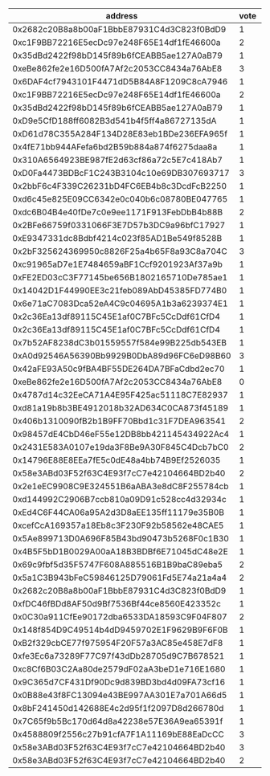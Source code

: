 address|vote|timestamp|signature
---|---|---|---
0x2682c20B8a8b00aF1BbbE87931C4d3C823f0BdD9|1|1599486827|0x4885dc2e9d7fb4f8eceac8be4aac798e7a74a52c62b3e197896bfc43ee73b944713cb863370bf0de6a2e72e2bb7b49832d4c7f512598c7b1272f777cf0c4637e1b
0xc1F9BB72216E5ecDc97e248F65E14df1fE46600a|2|1599487265|0x0336501ef68367f3a5063620fd24784ebb56b2da6b04a44161520718a93ba9a66030a3d5efdd2a68852588a996eb1f60349e01df925cf2427d58dbc1ffe2d4c61c
0x35dBd2422f98bD145f89b6fCEABB5ae127A0aB79|1|1599487300|0x86a98f1691969826b1ea71f7453536236657fcca1d42f79e511f3e7f688298bb779230b2ed2a3ee0abd5729aa8ed36d9f67282bdc7984572bd1ba4683537a2921c
0xeBe862fe2e16D500fA7Af2c2053CC8434a76AbE8|3|1599488535|0xd66ab01736bdcba75cc044d32c7af3e23d653d1f6267fe36d76134873db447e94d1d1564ec2f9b981d3ab5945fa33ad9a78e7a71c60470588c23939933e274e01b
0x6DAF4cf7943101F4471dD5B84A8F1209C8cA7946|1|1599491670|0xd5c220caf467cdb54be7b76211eb59873236ec9aa32579eb589652d9548471ba47bc6c5230884c1c6ce6476042407323b14c156a0560df8d92048018aea3e2e91b
0xc1F9BB72216E5ecDc97e248F65E14df1fE46600a|2|1599492075|0x7dc4e98234834e457c02cb7c4958c9f5d1d9231129b450121c89400253930f6d3b35cf1c537f93be5866a691d5662384f36d206a8a0ec022893a4425963b31f11c
0x35dBd2422f98bD145f89b6fCEABB5ae127A0aB79|1|1599492095|0x5b8a041419fd4a38f5202d5bb32efcab59573e7707ceb24a98d4b2baab771762512f0c023097e0fcf90f1a37637303fbef35cfefdddd9267c8c771743cc357031c
0xD9e5CfD188ff6082B3d541b4f5ff4a86727135dA|1|1599492382|0xa76b12e94a1b539b7d8685c5002cdef6de4f054d4d1b8b9c69e0d5d9262adf5a0ed92b5872d2b6f280d3766ff15ee642dc3198768ac1cb3f522493e4b081930f1b
0xD61d78C355A284F134D28E83eb1BDe236EFA965f|1|1599492473|0x9d709f6c056bd955a18eaddda47cb5b2713c4f6726b849573d4eee517c46c83d1cd2d11423c03f7eff63959a7f43976a62ca572fe3197aba50c87491836ad1cf1b
0x4fE71bb944AFefa6bd2B59b884a874f6275daa8a|1|1599492568|0x673c6316d97dbb1f6aad4d94dc0f574178e7ceac8f35d2dfa6265727d7a1c9f505688429e301aa5db6ff3e4da808274a3d86cec5b4cb2c05959bb9df556317d71b
0x310A6564923BE987fE2d63cf86a72c5E7c418Ab7|1|1599492632|0x5524d2f9710093571a110d0f133076be44564907d095d8344661097eba0594a76135debe549428bd3e77f133945f50f1b97e241999b0f64c1a74315876dd3a0a1b
0xD0Fa4473BDBcF1C243B3104c10e69DB307693717|3|1599492981|0xeca7650c059b90fed8a29b75bb56b6fe9bfbec1ffac657eccf9efa3d2b83862467e02583061de8198ccbe2b67bb54c5104e1689f36ea90c12c16b28367a0115a1b
0x2bbF6c4F339C26231bD4FC6EB4b8c3DcdFcB2250|1|1599493050|0x343217730d9697c06a4163955c4ad23aa64e1555e4611c5b64efe9c633361d6d44f7a0ea0670b3269097a609ff93ba197f1867472e4e0a06b9da9c8e20671f9d1c
0xd6c45e825E09CC6342e0c040b6c08780BE047765|1|1599493296|0xfc7b4f217c0fbd2dab8354220646405ff129f692dbcebaa1c87354eee2b9943d46c1a70b33214ffedee919a320a26029d40070780eeecc39c165e3bef8607e431c
0xdc6B04B4e40fDe7c0e9ee1171F913FebDbB4b88B|2|1599493382|0x3822328268f20a59db89ff9509888df0bfe75417afde2851b7608166520e32fa0ee93fb13c9dd31013fa44d618d781d8f3fa90c7c9daa600265e1ccaf7f0d4111b
0x2BFe66759f0331066F3E7D57b3DC9a96bfC17927|1|1599493390|0x5314368f9dd85b829b944a6909816a62243c611eb50d8ac9120149342568819475ba53d81eed898950b78b47e5c04b293399d2c9bc4b0040760e9a9a587fef101b
0xE9347331dc8Bdbf4214c023f85AD1Be549f8528B|1|1599493430|0xf0d1722739d1ce0f5a23ac3a05fc810089edf9ee7627068ea39f459d86450b205f2a8610b2e33a6a8b69282f252b03ebf280a05f1ab5bbcac3ac6ccee19f37551b
0x2bF325624369950c8826F25a4b65F8a93C8a704C|3|1599493687|0xbe4223af3b3d83847ea28fab8ba711173145f2ad44303f9ef815f823a5a5ae07260c93c788460ce218e623e6dd1105d6580f795c685b7d790331118ef623b8091c
0xc91965aD7e1E7484659aBF1Ccf9201923Af37a9b|1|1599493683|0x7786d59f3847e1cfc823a21d225c396634c0f17312ad2f8cc3588b235813a2c74f379b64d3ddc3661c3b691299c7dd29e0afda37108dc00f10be2ccb5fbd2e751c
0xFE2ED03cC3F77145be656B1802165710De785ae1|1|1599493821|0x4eb0cf6ff875d5501f7aa7f98b3785b9cae51f8e1544a30cf0961ca6b91b271d5f7a39c63496e276820c238763e353721e32e876e22ab144aa47dbefd6d990a31b
0x14042D1F44990EE3c21feb089AbD45385FD774B0|1|1599493871|0x611b2954481593a5010ff456bd1c8fb81106a55efff80771f9e5ae705794bd1653dd9de3f51db89d458e308008615dd357afbc25d68d4210fdb1da2a1a56f91a1b
0x6e71aC7083Dca52eA4C9c04695A1b3a6239374E1|1|1599494618|0x6900ba906cbc27093f3aa3aeff15e2577f6296bdf658751ee67887646f8eb0d229d131a867fae2928e42684a6c9e1d0459a683c05d57f46c4a822d33902190991c
0x2c36Ea13df89115C45E1af0C7BFc5CcDdf61CfD4|1|1599494691|0x4d0d7a42553d32a603734903ae1c32d1a66cc88f78b7abe9bbafa5972821fafb08773363fa752edac69eb907287a06b1f3fd43ccccd97ad8a5298b27ba39dbf11b
0x2c36Ea13df89115C45E1af0C7BFc5CcDdf61CfD4|1|1599494815|0x2e03425782f31df72c4433c0884add19a9dac2b5337068748415ebdb3e2fa94918c80295c19701826aa539f95e37f6441978b4eb666f5371b0100ccb5d00d95c1c
0x7b52AF8238dC3b01559557f584e99B225db543EB|1|1599495569|0x3015650d435c2684ce5e15de088cc2d0251b2a464867108773d3e6adbb9d0303681722ce6d207a0e68e825fe8754c10c5eed4eab1882b7ad5abb981d570f711d1b
0xA0d92546A56390Bb9929B0DbA89d96FC6eD98B60|3|1599495584|0x1a8dba3387eb221bcedf6baa24f9efe714aac4dab72763973a20d5e5ae7ce1d276e9ce0f9c701ee1df923d8ed4c05496b861785322c3c636f7674e2aa5af2da91b
0x42aFE93A50c9fBA4BF55DE264DA7BFaCdbd2ec70|1|1599496433|0xe20f6dadff2744602dda7693d1eac2d9a62b44da064403a674e2c33ef2d7bce474f78e1774a2b3350a6025953f3e6e2e93a07e38436df7fb911d2f29cc6db3651c
0xeBe862fe2e16D500fA7Af2c2053CC8434a76AbE8|0|1599496740|0xb7f03d659c258bfe104a5282f2543cf8c21d817db9c652ab4a06c8ee98b1d2c215c146d7eb45ca393a7e4aa7a7b51759e17995deadde5d3d26a89d36a3e33ff61b
0x4787d14c32EeCA71A4E95F425ac51118C7E82937|1|1599497882|0x8406fe8ebaa77e784167b6c84ff4b1be557e7c9d58b37a0c1b442f4df0eafbd5600b4998bbd68d884df5883262921d7a00b76ef64ca82c75d4f12017744604fd1c
0xd81a19b8b3BE4912018b32AD634C0CA873f45189|1|1599501438|0x61a3ae93219f47667450106fabc0071f30446ba0a4d2c9ce8508997b66a980f153955b3ec55f2d5362558db087a55bb0b96587aaff0eba27f627a1afa878af071b
0x406b1310090fB2b1B9FF70Bbd1c31F7DEA963541|2|1599502180|0x80fa4d01aa41021a9fe27451f73b691e54d4575f9891236c99cf35db22633ff52fe7b5aa90b3bf38eb7b73c75c36e176aa0b7bacc5801095cb577c9c7f1bc9c81c
0x98457dE4CbD46eF55e12DB8bb421145434922Ac4|1|1599506117|0xc8c70e3e032cc709a5a939469035082a3058c49506e88cdb3f06e8f179858ee73cf1a19a88337cf908615d28c553ca15b3c99d9b7414c3c235603939021209281c
0x2431E583A0107e19da3F8Be9A30F845C4Dcb7bC0|2|1599508997|0x6602bb97fb045a3169bd36935db55e652648ca29eb54ee4bf74cf19d6a964596737c0a8f586226b8505ca6739d4aa2383c6e973d83311f7b6ea1b0634773baf71b
0x14796E88E8EEa7fE5c0dE48a4bb74B9Ef2526035|1|1599523055|0x0b55bafb11e5634870017608c35c935164ed54718258cfc3c42471555e81322078d84771daefa61cc91d22cac5669e100da75213775b42b40080b9ec68bf828c1c
0x58e3ABd03F52f63C4E93f7cC7e42104664BD2b40|2|1599523338|0x9ce968ce964ba59f601bf954bb6dd3da48a495b058b9e87fdba65a1bee098cf97c8f108d41b64c4f779b7060eb216220ae9b8d81a4ff678cd380437879b899ab1b
0x2e1eEC9908C9E324551B6aABA3e8dC8F255784cb|1|1599524838|0x76fbb5a8d145699b7ed6a0725d547acd905a36830b42b35191e443cf344de5090970541fae807d54992849e1e442d48fb4147c1ecb114a92b3f4ed91f0bee4e21b
0xd144992C2906B7ccb810a09D91c528cc4d32934c|1|1599525086|0xea9dd087b3a0c36d65ad4b4f40f9567a84edca94e9a62092d6cd2725d27b8bcf70e01e5465690942e9dc49d877a0cbbb7e13ca1eb372d9ab7f7227f28c7e37e11b
0xEd4C6F44CA06a95A2d3D8aEE135ff11179e35B0B|1|1599526453|0x51b2555d336211d46c6e7069864670e44650544281c8a6600d3a8fdf63a022d6448b7986bdb1dd461ee1179e447c2f07abfb88e3cd983d952ac2f4afd4bc9f031b
0xcefCcA169357a18Eb8c3F230F92b58562e48CAE5|1|1599527955|0x2bd778b09bfb3fca55915f0f7de55dbaf9968d44d2f8c5c3f3e9c41afc9e79ce21123fa4261c9b5bca4d78299a045896880cb23015f846b99c5b353aafdbb9111c
0x5Ae899713D0A696F85B43bd90473b5268F0c1B30|1|1599528812|0xad614024ab9c145510aff02d0bf2c56a728f37ac04f24d745d865b94bbd692ff21e21b77523423a2e7c37f173430c2babd7b04284217e4c7383cf63b26fcaedb1b
0x4B5F5bD1B0029A00aA18B3BDBf6E71045dC48e2E|1|1599535782|0x91a2932fed30d2cbe0a86cae12ffceaacb4ed8fece78e6b883537f40fae8c1df4787cf861a87224dde582e6aa97739ffc20f5f897e798481aad2ead75b8d945e1c
0x69c9fbf5d35F5747F608A885516B1B9baC89eba5|2|1599536745|0x8adc494c38988cee352d7a25312f7383fbe9532c69d53b128e48e43f31218edc53523e31fda2217a5d63d41c8aa5c642178c287736c9840db6bed17564eea6ae1b
0x5a1C3B943bFeC59846125D79061Fd5E74a21a4a4|2|1599540259|0xf26cb158ed7b6f89bbb6aaa2f1e308d5d6460e52b79501802d812ea059d423863602550854e918b01a911472dda3cea1189a2f03e685f9c326307fa839a7c1221c
0x2682c20B8a8b00aF1BbbE87931C4d3C823f0BdD9|1|1599542004|0xff61e22eb0f0692f343433166d8fe0d4a35302afdd6e8839801c1cb8b9daea38168f87b8c0141e0f3d300d23ee8dd8a3df080f7a86e467ad85987e194414df581b
0xfDC46fBDd8AF50d9Bf7536Bf44ce8560E423352c|1|1599542146|0xa48a75c56187dd79fb2c08b017f0facafb7e960e4e16678ea73a9a14f9af4c0048bc09cbadde68bcaf5bdf1fbd1baff654a3e50c9327176cdf80a9c5c934d8c61c
0x0C30a911CfEe90172dba6533DA18593C9F04F807|2|1599546025|0x8dc35ddf043cf1bc2fa700ce32d8e07856451615fb2e1c75d127bab1e0b4b66c410c4336239e4a1f76bed035cfed3ee6cd3aa4acf52be10eb1e3e773564207491b
0x148f854D9C49514b4dD9459702E1F9629B9F6F0B|1|1599552646|0x0e5aaca64e2cd52eadfd6f917f0301d408279a98a15cf797c8ebd61ddbe40e323ae2f3cab15e0647e67232c5fe96f34b071c9ab8106fab18085870ef9e2e76cb1b
0xB2f329cbCE77f975954F20F57a3AC85e458E7dF8|1|1599553283|0x1df99037f8b4a7866dc760261585409b1c35d4cc10365e9993ff7eae2e299e5b1a758b7ee19c3ef094836bd5f263193010c2acf02f0134d62ac08582653703881b
0xfe3Ec6a73289F77C97f43dDb28705d9C7B678521|1|1599554517|0x16954112579d561dedc50ef086c7b8b693470a8982605bdeebcf406b2f1bd2e8308764177dba93c46f6be1e75637ff5f2f1cbb0a5c0564af783b508af229701e1b
0xc8Cf6B03C2Aa80de2579dF02aA3beD1e716E1680|1|1599554883|0x539571caa05a88885f4d1a4f5d150948172291c1cca168d3929e50e506bcb847386fb36951914bfc19e27e5c4e7ae455742367dd49381a16bdcd3e0b5b42fbbd1b
0x9C365d7CF431Df90Dc9d839BD3bd4d09FA73cf16|1|1599555721|0xd8a449278c9ccca4f6789c359cef2ae0997c9aa45266fedcf8abcec00dde6cfd3c1d8eab8879e12274e38ef9cd7f67a1cef2f52972ea262664850fefa3da1c561c
0x0B88e43f8FC13094e43BE997AA301E7a701A66d5|1|1599559685|0x772a62d2baab483e5ce761c0ffe7ec6e2fa99fdf079b1197c85599f6532c08bc47219cdfb40663d0bf057d690770dd54a709f69678f7130cc45ec125f69939cf1c
0x8bF241450d142688E4c2d95f1f2097D8d266780d|1|1599560493|0x4c4b2113e9b866f220beb8e9c426d4e9787852f93b5c228df05259d224de53f363030fc0a56300d4767d9ef48d63691f609c673d068c8b939a5a7f59471e4c3a1c
0x7C65f9b5Bc170d64d8a42238e57E36A9ea65391f|1|1599562603|0xc284357dd2cf61120f5bd2e48971717f8c3b16ff4d5f50ba89ee5b0592dc519d38e34a0efe8bb1e4db3d5fefbe7dd37cd8ba3413559c479ce2445854a9781b351c
0x4588809f2556c27b91cfA7F1A11169bE88EaDcCC|3|1599572709|0x3775942f782b122c4aa6d9ef95bcae8265adc142b914b86428ac909ac9c400b71f58998d2235b356170e06c3189153bbb3723b51e9694b58cdc7ff18fd0ac8e91c
0x58e3ABd03F52f63C4E93f7cC7e42104664BD2b40|3|1599573184|0x87160d56bff9f84c3e689790f2f39eccac85918c2b681aeb2157f30cf10d2b206fbcffe2fd1443a69064c459fbf8f6003e29d83e7dc47bbe9c96d2e733fe37d21c
0x58e3ABd03F52f63C4E93f7cC7e42104664BD2b40|2|1599578762|0x097eb7f89828b3d1aa49f69c76cf539f204486005a03ebc8c7e836967554325625e0b43ffb077d0b9e77c6e443057674c9c7be2b0216f01d721fbd033c3ed76e1b